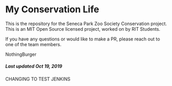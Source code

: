 # My Conservation Life

This is the repository for the Seneca Park Zoo Society Conservation project. This is an MIT Open Source licensed project, worked on by RIT Students.

If you have any questions or would like to make a PR, please reach out to one of the team members. 

NothingBurger

##### Last updated Oct 19, 2019

CHANGING TO TEST JENKINS
